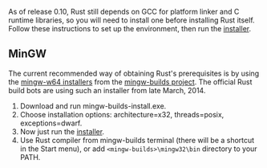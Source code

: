 As of release 0.10, Rust still depends on GCC for platform linker and C runtime libraries, so you will need to install one before installing Rust itself. Follow these instructions to set up the environment, then run the [installer].

## MinGW

The current recommended way of obtaining Rust's prerequisites is by using the [mingw-w64 installers](http://sourceforge.net/projects/mingwbuilds/files/mingw-builds-install/mingw-builds-install.exe/download) from the [mingw-builds project](https://sourceforge.net/projects/mingwbuilds/files/host-windows/releases/). The official Rust build bots are using such an installer from late March, 2014.

1. Download and run mingw-builds-install.exe.
2. Choose installation options: architecture=x32, threads=posix, exceptions=dwarf.
3. Now just run the [installer].
3. Use Rust compiler from mingw-builds terminal (there will be a shortcut in the Start menu), or add `<mingw-builds>\mingw32\bin` directory to your PATH.

[installer]: http://static.rust-lang.org/dist/rust-0.9-install.exe
